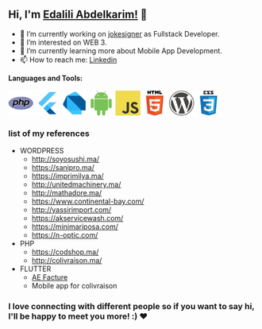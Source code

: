 <!---
edalili/edalili is a ✨ special ✨ repository because its `README.md` (this file) appears on your GitHub profile.
You can click the Preview link to take a look at your changes.
--->
## Hi, I'm [Edalili Abdelkarim!](https://edaliliabdelkarim.com) 👋


- 🔭 I’m currently working on <a href="http://jokesigner.com/">jokesigner</a> as Fullstack Developer.
- 👀 I’m interested on WEB 3.
- 🌱 I’m currently learning more about Mobile App Development.
- 📫 How to reach me: [Linkedin](https://www.linkedin.com/in/edalili-abdelkarim-325ba21a2/)


**Languages and Tools:**</br></br>
<code><img height="50" src="https://raw.githubusercontent.com/github/explore/80688e429a7d4ef2fca1e82350fe8e3517d3494d/topics/php/php.png"></code>
<code><img height="50" src="https://raw.githubusercontent.com/github/explore/80688e429a7d4ef2fca1e82350fe8e3517d3494d/topics/flutter/flutter.png"></code>
<code><img height="50" src="https://raw.githubusercontent.com/github/explore/80688e429a7d4ef2fca1e82350fe8e3517d3494d/topics/dart/dart.png"></code>
<code><img height="50" src="https://raw.githubusercontent.com/github/explore/80688e429a7d4ef2fca1e82350fe8e3517d3494d/topics/android/android.png"></code>
<code><img height="50" src="https://raw.githubusercontent.com/github/explore/80688e429a7d4ef2fca1e82350fe8e3517d3494d/topics/javascript/javascript.png"></code>
<code><img height="50" src="https://raw.githubusercontent.com/github/explore/80688e429a7d4ef2fca1e82350fe8e3517d3494d/topics/html/html.png"></code>
<code><img height="50" src="https://raw.githubusercontent.com/github/explore/80688e429a7d4ef2fca1e82350fe8e3517d3494d/topics/wordpress/wordpress.png"></code>
<code><img height="50" src="https://raw.githubusercontent.com/github/explore/80688e429a7d4ef2fca1e82350fe8e3517d3494d/topics/css/css.png"></code>

<div align="left">

### list of my references </br>
  - WORDPRESS </br>
      - http://soyosushi.ma/ </br>
      - https://sanipro.ma/  </br>
      - https://imprimilya.ma/ </br>
      - http://unitedmachinery.ma/ </br>
      - http://mathadore.ma/ </br>
      - https://www.continental-bay.com/ </br>
      - http://yassirimport.com/ </br>
      - https://akservicewash.com/ </br>
      - https://minimariposa.com/  </br>
      - https://n-optic.com/ </br>
  - PHP </br>
      - https://codshop.ma/ </br>
      - http://colivraison.ma/ </br>
  - FLUTTER </br>
      - <a href="https://play.google.com/store/apps/details?id=ma.aefacture.aefacture" /> AE Facture </a>
      - Mobile app for colivraison
</div>


<div align="centre">

### I love connecting with different people so if you want to say hi, I'll be happy to meet you more! :) ❤
  
</div>

